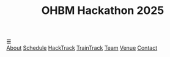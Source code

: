 <header>
  <h1><span>OHBM Hackathon 2025</span></h1>
</header>
<nav>
  <span class="menu-icon" aria-label="Open menu">&#9776;</span>
    <div class="menu-items">
      <a href="/">About</a>
      <a href="/schedule/">Schedule</a>
      <a href="/hacktrack/">HackTrack</a>
      <a href="/traintrack/">TrainTrack</a>
      <a href="/team/">Team</a>
      <a href="/venue/">Venue</a>
      <a href="#contact">Contact</a>
    </div>
</nav>

<script>
    // Get the menu icon and menu items container
    const menuIcon = document.querySelector('.menu-icon');
    const menuItems = document.querySelector('.menu-items');

    // Add click event listener to toggle the menu visibility
    menuIcon.addEventListener('click', () => {
      menuItems.classList.toggle('show');
    });
</script>